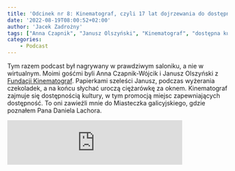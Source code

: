 ```yaml
---
title: 'Odcinek nr 8: Kinematograf, czyli 17 lat dojrzewania do dostępności'
date: '2022-08-19T08:00:52+02:00'
author: 'Jacek Zadrożny'
tags: ["Anna Czapnik", "Janusz Olszyński", "Kinematograf", "dostępna kultura"]
categories:
    - Podcast
---
```


Tym razem podcast był nagrywany w prawdziwym saloniku, a nie w wirtualnym. Moimi gośćmi byli Anna Czapnik-Wójcik i Janusz Olszyński z [Fundacji Kinematograf](https://facebook.com/Fundacja-Kinematograf-104456375343035/). Papierkami szeleści Janusz, podczas wyżerania czekoladek, a na końcu słychać uroczą ciężarówkę za oknem. Kinematograf zajmuje się dostępnością kultury, w tym promocją miejsc zapewniających dostępność. To oni zawieźli mnie do Miasteczka galicyjskiego, gdzie poznałem Pana Daniela Lachora.


<iframe src="https://anchor.fm/jaczad/embed/episodes/Kinematograf--czyli-17-lat-dojrzewania-do-dostpnoci-e1mmq6m" height="102px" width="400px" frameborder="0" scrolling="no"></iframe>
